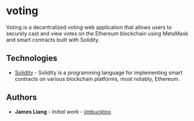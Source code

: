 # voting

Voting is a decentralized voting web application that allows users to securely cast and view votes on the Ethereum blockchain using MetaMask and smart contracts built with Solidity.

## Technologies

- [Solidity](https://soliditylang.org/) - Solidity is a programming language for implementing smart contracts on various blockchain platforms, most notably, Ethereum.

## Authors

- **James Liang** - _Initial work_ - [jimbucktoo](https://github.com/jimbucktoo/)
